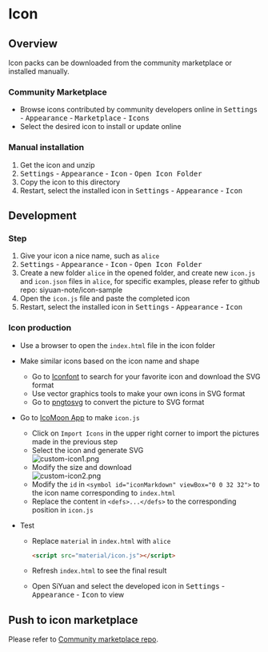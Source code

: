 # Icon

## Overview

Icon packs can be downloaded from the community marketplace or installed manually.

### Community Marketplace

- Browse icons contributed by community developers online in <kbd>Settings</kbd> - <kbd>Appearance</kbd> - <kbd>Marketplace</kbd> - <kbd>Icons</kbd>​
- Select the desired icon to install or update online

### Manual installation

1. Get the icon and unzip
2. <kbd>Settings</kbd> - <kbd>Appearance</kbd> - <kbd>Icon</kbd> - <kbd>Open Icon Folder</kbd>
3. Copy the icon to this directory
4. Restart, select the installed icon in <kbd>Settings</kbd> - <kbd>Appearance</kbd> - <kbd>Icon</kbd>

## Development

### Step

1. Give your icon a nice name, such as `alice`
2. <kbd>Settings</kbd> - <kbd>Appearance</kbd> - <kbd>Icon</kbd> - <kbd>Open Icon Folder</kbd>
3. Create a new folder `alice` in the opened folder, and create new `icon.js` and `icon.json` files in `alice`, for specific examples, please refer to github repo: siyuan-note/icon-sample
4. Open the `icon.js` file and paste the completed icon
5. Restart, select the installed icon in <kbd>Settings</kbd> - <kbd>Appearance</kbd> - <kbd>Icon</kbd>

### Icon production

- Use a browser to open the `index.html` file in the icon folder
- Make similar icons based on the icon name and shape

  - Go to [Iconfont](https://www.iconfont.cn) to search for your favorite icon and download the SVG format
  - Use vector graphics tools to make your own icons in SVG format
  - Go to [pngtosvg](https://www.pngtosvg.com/) to convert the picture to SVG format
- Go to [IcoMoon App](https://icomoon.io/app/#/select) to make `icon.js`​

  - Click on `Import Icons` in the upper right corner to import the pictures made in the previous step
  - Select the icon and generate SVG  
    ![custom-icon1.png](assets/custom-icon1-20210512172156-jaoyrnz.png)
  - Modify the size and download  
    ![custom-icon2.png](assets/custom-icon2-20210512172204-dphc486.png)
  - Modify the `id` in `<symbol id="iconMarkdown" viewBox="0 0 32 32">` to the icon name corresponding to `index.html`​
  - Replace the content in `<defs>...</defs>` to the corresponding position in `icon.js`​
- Test

  - Replace `material` in `index.html` with `alice`​

    ```html
    <script src="material/icon.js"></script>
    ```
  - Refresh `index.html` to see the final result
  - Open SiYuan and select the developed icon in <kbd>Settings</kbd> - <kbd>Appearance</kbd> - <kbd>Icon</kbd> to view

## Push to icon marketplace

Please refer to [Community marketplace repo](https://b3log.org/siyuan/en/community.html).

